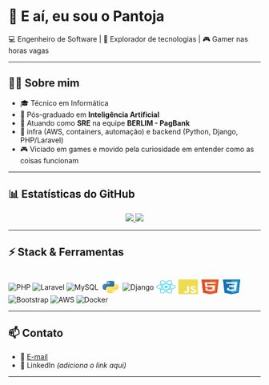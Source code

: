 # 👋 E aí, eu sou o Pantoja  

💻 Engenheiro de Software | 🚀 Explorador de tecnologias | 🎮 Gamer nas horas vagas  

---

## 🧑‍🚀 Sobre mim  

- 🎓 Técnico em Informática  
- 🧠 Pós-graduado em **Inteligência Artificial**  
- 💼 Atuando como **SRE** na equipe **BERLIM - PagBank**  
- 🔎 infra (AWS, containers, automação) e backend (Python, Django, PHP/Laravel)  
- 🎮 Viciado em games e movido pela curiosidade em entender como as coisas funcionam  

---

## 📊 Estatísticas do GitHub  

<div align="center">
  <a href="https://github.com/PantojaVII">
    <img height="180em" src="https://github-readme-stats.vercel.app/api?username=PantojaVII&show_icons=true&theme=radical&include_all_commits=true&count_private=true"/>
    <img height="180em" src="https://github-readme-stats.vercel.app/api/top-langs/?username=PantojaVII&layout=compact&langs_count=7&theme=radical"/>
  </a>
</div>

---

## ⚡ Stack & Ferramentas  

<div style="display: inline_block"><br>
  <img align="center" alt="PHP" height="30" width="40" src="https://cdn.jsdelivr.net/gh/devicons/devicon/icons/php/php-plain.svg">
  <img align="center" alt="Laravel" height="30" width="40" src="https://cdn.jsdelivr.net/gh/devicons/devicon/icons/laravel/laravel-plain.svg">
  <img align="center" alt="MySQL" height="30" width="40" src="https://cdn.jsdelivr.net/gh/devicons/devicon/icons/mysql/mysql-original.svg">
  <img align="center" alt="Python" height="30" width="40" src="https://raw.githubusercontent.com/devicons/devicon/master/icons/python/python-original.svg">
  <img align="center" alt="Django" height="30" width="40" src="https://static.djangoproject.com/img/logos/django-logo-positive.svg">
  <img align="center" alt="React" height="30" width="40" src="https://raw.githubusercontent.com/devicons/devicon/master/icons/react/react-original.svg">
  <img align="center" alt="JavaScript" height="30" width="40" src="https://raw.githubusercontent.com/devicons/devicon/master/icons/javascript/javascript-plain.svg">
  <img align="center" alt="HTML5" height="30" width="40" src="https://raw.githubusercontent.com/devicons/devicon/master/icons/html5/html5-original.svg">
  <img align="center" alt="CSS3" height="30" width="40" src="https://raw.githubusercontent.com/devicons/devicon/master/icons/css3/css3-original.svg">
  <img align="center" alt="Bootstrap" height="30" width="40" src="https://cdn.jsdelivr.net/gh/devicons/devicon/icons/bootstrap/bootstrap-plain-wordmark.svg">
  <img align="center" alt="AWS" height="30" width="40" src="https://cdn.jsdelivr.net/gh/devicons/devicon/icons/amazonwebservices/amazonwebservices-original.svg">
  <img align="center" alt="Docker" height="30" width="40" src="https://cdn.jsdelivr.net/gh/devicons/devicon/icons/docker/docker-original.svg">
</div>

---

## 📫 Contato  

- 📧 [E-mail](mailto:JVPANTOJAMACIEL@GMAIL.COM)  
- 💼 LinkedIn _(adiciona o link aqui)_  

---

